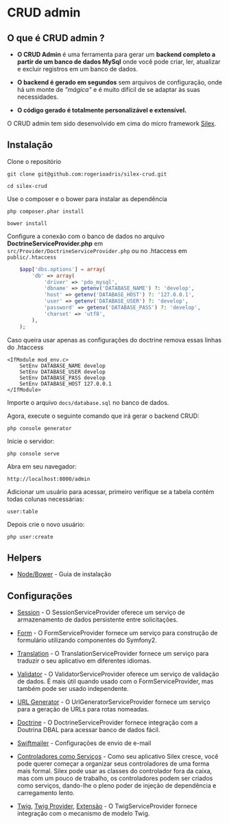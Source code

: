 CRUD admin
===================

O que é CRUD admin ?
-----------------------------

- **O CRUD Admin**  é uma ferramenta para gerar um **backend completo a partir de um banco de dados MySql** onde você pode criar, ler, atualizar e excluir registros em um banco de dados.

- **O backend é gerado em segundos** sem arquivos de configuração, onde há um monte de *"mágica"* e é muito difícil de se adaptar às suas necessidades.

- **O código gerado é totalmente personalizável e extensível.**

O CRUD admin tem sido desenvolvido em cima do micro framework
[Silex](http://silex.sensiolabs.org).



Instalação
------------

Clone o repositório

    git clone git@github.com:rogerioadris/silex-crud.git

    cd silex-crud



Use o composer e o bower para instalar as dependência

    php composer.phar install

    bower install



Configure a conexão com o banco de dados no arquivo **DoctrineServiceProvider.php** em `src/Provider/DoctrineServiceProvider.php` ou no .htaccess em `public/.htaccess`

```php
    $app['dbs.options'] = array(
        'db' => array(
            'driver' => 'pdo_mysql',
            'dbname' => getenv('DATABASE_NAME') ?: 'develop',
            'host' => getenv('DATABASE_HOST') ?: '127.0.0.1',
            'user' => getenv('DATABASE_USER') ?: 'develop',
            'password' => getenv('DATABASE_PASS') ?: 'develop',
            'charset' => 'utf8',
        ),
    );
```

Caso queira usar apenas as configurações do doctrine remova essas linhas do .htaccess

```
<IfModule mod_env.c>
    SetEnv DATABASE_NAME develop
    SetEnv DATABASE_USER develop
    SetEnv DATABASE_PASS develop
    SetEnv DATABASE_HOST 127.0.0.1
</IfModule>
```
Importe o arquivo `docs/database.sql` no banco de dados.

Agora, execute o seguinte comando que irá gerar o backend CRUD:

    php console generator

Inicie o servidor:

    php console serve

Abra em seu navegador:

    http://localhost:8000/admin

Adicionar um usuário para acessar, primeiro verifique se a tabela contém todas colunas necessárias:

    user:table

Depois crie o novo usuário:

    php user:create


Helpers
------------

* [Node/Bower](http://www.codediesel.com/javascript/installing-bower-on-ubuntu-14-04-lts/) - Guia de instalação

Configurações
------------

* [Session](http://silex.sensiolabs.org/doc/providers/session.html) - O SessionServiceProvider oferece um serviço de armazenamento de dados persistente entre solicitações.

* [Form](http://silex.sensiolabs.org/doc/providers/form.html) - O FormServiceProvider fornece um serviço para construção de formulário utilizando componentes do Symfony2.

* [Translation](http://silex.sensiolabs.org/doc/providers/translation.html) - O TranslationServiceProvider fornece um serviço para traduzir o seu aplicativo em diferentes idiomas.

* [Validator](http://silex.sensiolabs.org/doc/providers/validator.html) - O ValidatorServiceProvider oferece um serviço de validação de dados. É mais útil quando usado com o FormServiceProvider, mas também pode ser usado independente.

* [URL Generator](http://silex.sensiolabs.org/doc/providers/url_generator.html) - O UrlGeneratorServiceProvider fornece um serviço para a geração de URLs para rotas nomeadas.

* [Doctrine](http://silex.sensiolabs.org/doc/providers/doctrine.html) - O DoctrineServiceProvider fornece integração com a Doutrina DBAL para acessar banco de dados fácil.

* [Swiftmailer](docs/SWIFTMAILER.md) - Configurações de envio de e-mail

* [Controladores como Serviços](http://silex.sensiolabs.org/doc/providers/service_controller.html) - Como seu aplicativo Silex cresce, você pode querer começar a organizar seus controladores de uma forma mais formal. Silex pode usar as classes do controlador fora da caixa, mas com um pouco de trabalho, os controladores podem ser criados como serviços, dando-lhe o pleno poder de injeção de dependência e carregamento lento.

* [Twig](http://twig.sensiolabs.org), [Twig Provider](http://silex.sensiolabs.org/doc/providers/twig.html), [Extensão](http://twig.sensiolabs.org/doc/advanced.html#creating-an-extension) - O TwigServiceProvider fornece integração com o mecanismo de modelo Twig.
